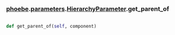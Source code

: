 ### [phoebe](phoebe.md).[parameters](phoebe.parameters.md).[HierarchyParameter](phoebe.parameters.HierarchyParameter.md).get_parent_of

```py

def get_parent_of(self, component)

```



        

